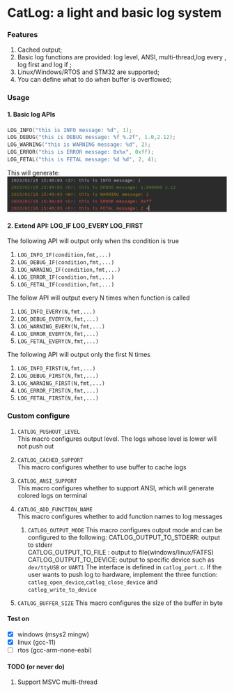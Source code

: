 # CatLog: a light and basic log system

### Features
1. Cached output;
2. Basic log functions are provided: log level, ANSI, multi-thread,log every , log first
and log if ;
3. Linux/Windows/RTOS and STM32 are supported;
4. You can define what to do when buffer is overflowed;

### Usage
#### 1. Basic log APIs
```C++
LOG_INFO("this is INFO message: %d", 1);
LOG_DEBUG("this is DEBUG message: %f %.2f", 1.0,2.12);
LOG_WARNING("this is WARNING message: %d", 2);
LOG_ERROR("this is ERROR message: 0x%x", 0xff);
LOG_FETAL("this is FETAL message: %d %d", 2, 4);
```
This will generate:
![img.png](res/img.png)

#### 2. Extend API: LOG_IF LOG_EVERY LOG_FIRST
The following API will output only when ths condition is true
1. `LOG_INFO_IF(condition,fmt,...)` 
2. `LOG_DEBUG_IF(condition,fmt,...)` 
3. `LOG_WARNING_IF(condition,fmt,...)`
4. `LOG_ERROR_IF(condition,fmt,...)`
5. `LOG_FETAL_IF(condition,fmt,...)`

The follow API will output every N times when function is called
1. `LOG_INFO_EVERY(N,fmt,...)`
2. `LOG_DEBUG_EVERY(N,fmt,...)`
3. `LOG_WARNING_EVERY(N,fmt,...)`
4. `LOG_ERROR_EVERY(N,fmt,...)`
5. `LOG_FETAL_EVERY(N,fmt,...)`    

The following API will output only the first N times

1. `LOG_INFO_FIRST(N,fmt,...)`
2. `LOG_DEBUG_FIRST(N,fmt,...)`
3. `LOG_WARNING_FIRST(N,fmt,...)`
4. `LOG_ERROR_FIRST(N,fmt,...)`
5. `LOG_FETAL_FIRST(N,fmt,...)`

### Custom configure

1. `CATLOG_PUSHOUT_LEVEL`    
This macro configures output level. The logs whose level is lower will not push out
2. `CATLOG_CACHED_SUPPORT`   
This macro configures whether to use buffer to cache logs
3. `CATLOG_ANSI_SUPPORT`   
This macro configures whether to support ANSI, which will generate colored logs on terminal
4. `CATLOG_ADD_FUNCTION_NAME`     
This macro configures whether to add function names to log messages
   1. `CATLOG_OUTPUT_MODE`
   This macro configures output mode and can be configured to the following:
   CATLOG_OUTPUT_TO_STDERR: output to stderr    
   CATLOG_OUTPUT_TO_FILE : output to file(windows/linux/FATFS)  
   CATLOG_OUTPUT_TO_DEVICE: output to specific device such as `dev/ttyUSB` or `UART1` 
   The interface is defined in `catlog_port.c`. If the user wants to push log to hardware, implement the three function:
   `catlog_open_device`,`catlog_close_device` and `catlog_write_to_device`

5. `CATLOG_BUFFER_SIZE`
This macro configures the size of the buffer in byte 

#### Test on
- [x] windows (msys2 mingw)
- [x] linux (gcc-11)
- [ ] rtos (gcc-arm-none-eabi)

#### TODO (or never do)
1. Support MSVC multi-thread
